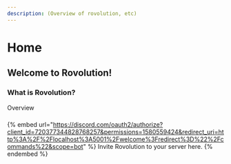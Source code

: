 ```yaml
---
description: (Overview of rovolution, etc)
---
```


# Home

## Welcome to Rovolution!

### What is Rovolution?

Overview

###

{% embed url="https://discord.com/oauth2/authorize?client_id=720377344828768257&permissions=1580559424&redirect_uri=http%3A%2F%2Flocalhost%3A5001%2Fwelcome%3Fredirect%3D%22%2Fcommands%22&scope=bot" %}
Invite Rovolution to your server here.
{% endembed %}
